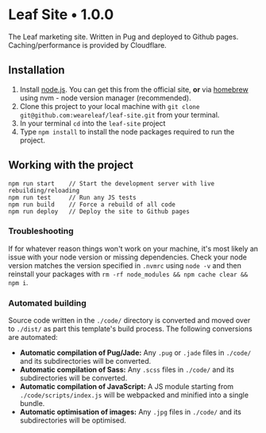 # Leaf Site • 1.0.0

The Leaf marketing site. Written in Pug and deployed to Github pages. Caching/performance is provided by Cloudflare.

## Installation
 1. Install [node.js](https://nodejs.org/). You can get this from the official site, **or** via [homebrew](http://brew.sh/) using nvm - node version manager (recommended).
 2. Clone this project to your local machine with `git clone git@github.com:weareleaf/leaf-site.git` from your terminal.
 4. In your terminal `cd` into the `leaf-site` project
 5. Type `npm install` to install the node packages required to run the project.

## Working with the project
```
npm run start    // Start the development server with live rebuilding/reloading
npm run test     // Run any JS tests
npm run build    // Force a rebuild of all code
npm run deploy   // Deploy the site to Github pages
```

### Troubleshooting
If for whatever reason things won't work on your machine, it's most likely an issue with your node version or missing dependencies. Check your node version matches the version specified in `.nvmrc` using `node -v` and then reinstall your packages with `rm -rf node_modules && npm cache clear && npm i`.

### Automated building
Source code written in the `./code/` directory is converted and moved over to `./dist/` as part this template's build process. The following conversions are automated:

 - **Automatic compilation of Pug/Jade:** Any `.pug` or `.jade` files in `./code/` and its subdirectories will be converted.
 - **Automatic compilation of Sass:** Any `.scss` files in `./code/` and its subdirectories will be converted.
 - **Automatic compilation of JavaScript:** A JS module starting from `./code/scripts/index.js` will be webpacked and minified into a single bundle.
 - **Automatic optimisation of images:** Any `.jpg` files in `./code/` and its subdirectories will be optimised.